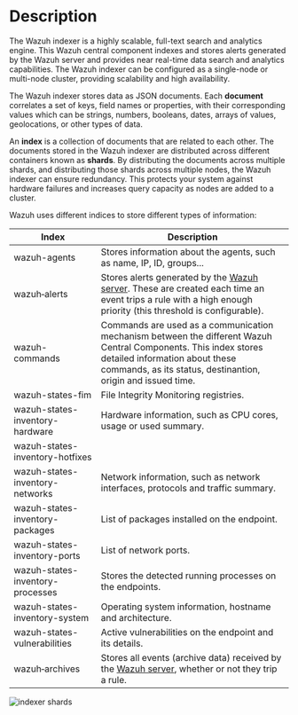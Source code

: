 # Description

The Wazuh indexer is a highly scalable, full-text search and analytics engine. This Wazuh central component indexes and stores alerts generated by the Wazuh server and provides near real-time data search and analytics capabilities. The Wazuh indexer can be configured as a single-node or multi-node cluster, providing scalability and high availability.

The Wazuh indexer stores data as JSON documents. Each **document** correlates a set of keys, field names or properties, with their corresponding values which can be strings, numbers, booleans, dates, arrays of values, geolocations, or other types of data.

An **index** is a collection of documents that are related to each other. The documents stored in the Wazuh indexer are distributed across different containers known as **shards**. By distributing the documents across multiple shards, and distributing those shards across multiple nodes, the Wazuh indexer can ensure redundancy. This protects your system against hardware failures and increases query capacity as nodes are added to a cluster.

Wazuh uses different indices to store different types of information:

| Index                            | Description                                                                                                                                                                                                                                          |
| -------------------------------- | ---------------------------------------------------------------------------------------------------------------------------------------------------------------------------------------------------------------------------------------------------- |
| wazuh-agents                     | Stores information about the agents, such as name, IP, ID, groups...                                                                                                                                                                                 |
| wazuh‑alerts                     | Stores alerts generated by the [Wazuh server](https://documentation.wazuh.com/current/getting-started/components/wazuh-server.html). These are created each time an event trips a rule with a high enough priority (this threshold is configurable). |
| wazuh-commands                   | Commands are used as a communication mechanism between the different Wazuh Central Components. This index stores detailed information about these commands, as its status, destinantion, origin and issued time.                                     |
| wazuh-states-fim                 | File Integrity Monitoring registries.                                                                                                                                                                                                                |
| wazuh-states-inventory-hardware  | Hardware information, such as CPU cores, usage or used summary.                                                                                                                                                                                      |
| wazuh-states-inventory-hotfixes  |                                                                                                                                                                                                                                                      |
| wazuh-states-inventory-networks  | Network information, such as network interfaces, protocols and traffic summary.                                                                                                                                                                      |
| wazuh-states-inventory-packages  | List of packages installed on the endpoint.                                                                                                                                                                                                          |
| wazuh-states-inventory-ports     | List of network ports.                                                                                                                                                                                                                               |
| wazuh-states-inventory-processes | Stores the detected running processes on the endpoints.                                                                                                                                                                                              |
| wazuh-states-inventory-system    | Operating system information, hostname and architecture.                                                                                                                                                                                             |
| wazuh-states-vulnerabilities     | Active vulnerabilities on the endpoint and its details.                                                                                                                                                                                              |
| wazuh‑archives                   | Stores all events (archive data) received by the [Wazuh server](https://documentation.wazuh.com/current/getting-started/components/wazuh-server.html), whether or not they trip a rule.                                                              |

![indexer shards](https://documentation.wazuh.com/current/_images/wazuh-indexer1.png)